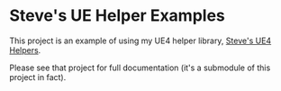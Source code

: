 # Steve's UE Helper Examples

This project is an example of using my UE4 helper library, 
[Steve's UE4 Helpers](https://github.com/sinbad/StevesUEHelpers).

Please see that project for full documentation (it's a submodule of this project in fact).